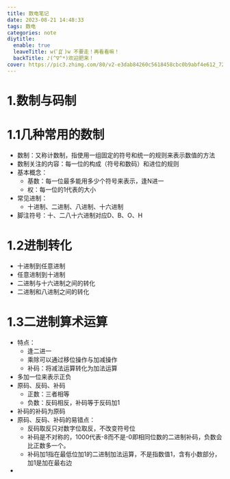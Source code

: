 ```yaml
---
title: 数电笔记
date: 2023-08-21 14:48:33
tags: 数电
categories: note
diytitle:
  enable: true
  leaveTitle: w(ﾟДﾟ)w 不要走！再看看嘛！
  backTitle: ♪(^∇^*)欢迎肥来！
cover: https://pic3.zhimg.com/80/v2-e3dab84260c5618458cbc0b9abf4e612_720w.webp
---
```

# 1.数制与码制
# 1.1几种常用的数制
- 数制：又称计数制，指使用一组固定的符号和统一的规则来表示数值的方法
- 数制关注的内容：每一位的构成（符号和数码）和进位的规则
- 基本概念：
  - 基数：每一位最多能用多少个符号来表示，逢N进一
  - 权：每一位的1代表的大小
- 常见进制：
  - 十进制、二进制、八进制、十六进制
- 脚注符号：十、二八十六进制对应D、B、O、H
# 1.2进制转化
- 十进制到任意进制
- 任意进制到十进制
- 二进制与十六进制之间的转化
- 二进制和八进制之间的转化
# 1.3二进制算术运算
- 特点：
  - 逢二进一
  - 乘除可以通过移位操作与加减操作
  - 补码：将减法运算转化为加法运算
- 多加一位来表示正负
- 原码、反码、补码
  - 正数：三者相等
  - 负数：反码相反，补码等于反码加1
- 补码的补码为原码
- 原码、反码、补码的易错点：
  - 反码取反只对数字位取反，不改变符号位
  - 补码是不对称的，1000代表-8而不是-0即相同位数的二进制补码，负数会比正数多一个。
  - 补码加1指在最低位加1的二进制加法运算，不是指数值1，含有小数部分，加1是加在最右边
- 